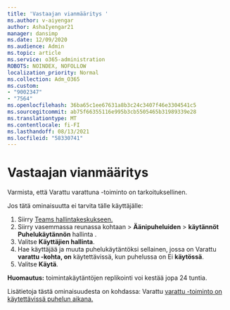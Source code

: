 ```yaml
---
title: 'Vastaajan vianmääritys '
ms.author: v-aiyengar
author: AshaIyengar21
manager: dansimp
ms.date: 12/09/2020
ms.audience: Admin
ms.topic: article
ms.service: o365-administration
ROBOTS: NOINDEX, NOFOLLOW
localization_priority: Normal
ms.collection: Adm_O365
ms.custom:
- "9002347"
- "7564"
ms.openlocfilehash: 36ba65c1ee67631a8b3c24c3407f46e3304541c5
ms.sourcegitcommit: ab75f66355116e995b3cb5505465b31989339e28
ms.translationtype: MT
ms.contentlocale: fi-FI
ms.lasthandoff: 08/13/2021
ms.locfileid: "58330741"
---
```

# <a name="troubleshooting-voicemail"></a>Vastaajan vianmääritys

Varmista, että Varattu varattuna -toiminto on tarkoituksellinen.

Jos tätä ominaisuutta ei tarvita tälle käyttäjälle:

1. Siirry [Teams hallintakeskukseen.](https://admin.teams.microsoft.com/policies/calling)
1. Siirry vasemmassa reunassa kohtaan   >  **Äänipuheluiden**  >  **käytännöt Puhelukäytännön** hallinta .
1. Valitse **Käyttäjien hallinta**.
1. Hae käyttäjää ja muuta puhelukäytäntöksi sellainen, jossa on Varattu **varattu -kohta, on** käytettävissä, kun puhelussa on Ei **käytössä**.
1. Valitse **Käytä**.

**Huomautus:** toimintakäytäntöjen replikointi voi kestää jopa 24 tuntia.

Lisätietoja tästä ominaisuudesta on kohdassa: Varattu [varattu -toiminto on käytettävissä puhelun aikana.](https://docs.microsoft.com/microsoftteams/teams-calling-policy#busy-on-busy-is-available-while-in-a-call)
